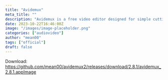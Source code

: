 ```yaml
---
title: "Avidemux"
meta_title: ""
description: "Avidemux is a free video editor designed for simple cutting, filtering and encoding tasks"
date: 2023-10-22T16:46:00Z
image: "/images/image-placeholder.png"
categories: ["audiovideo"]
author: "mean00"
tags: ["official"]
draft: false
---
```


Download: https://github.com/mean00/avidemux2/releases/download/2.8.1/avidemux_2.8.1.appImage
